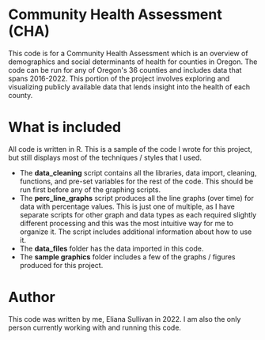 # Community Health Assessment (CHA)
This code is for a Community Health Assessment which is an overview of demographics and social determinants of health for counties in Oregon. The code can be run for any of Oregon's 36 counties and includes data that spans 2016-2022. This portion of the project involves exploring and visualizing publicly
 available data that lends insight into the health of each county.

# What is included
All code is written in R. This is a sample of the code I wrote for this project, but still displays most of the techniques / styles that I used. 
- The **data_cleaning** script contains all the libraries, data import, cleaning, functions, and pre-set variables for the rest of the code. This should be run first before any of the graphing scripts.
- The **perc_line_graphs** script produces all the line graphs (over time) for data with percentage values. This is just one of multiple, as I have separate scripts for other graph and data types as each required slightly different processing and this was the most intuitive way for me to organize it. The script includes additional information about how to use it.
- The **data_files** folder has the data imported in this code.
- The **sample graphics** folder includes a few of the graphs / figures produced for this project.

# Author
This code was written by me, Eliana Sullivan in 2022. I am also the only person currently working with and running this code.
